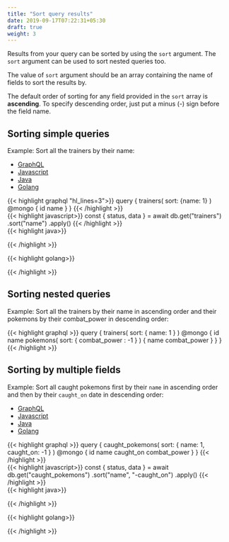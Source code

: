 ```yaml
---
title: "Sort query results"
date: 2019-09-17T07:22:31+05:30
draft: true
weight: 3
---
```

Results from your query can be sorted by using the `sort` argument. The `sort` argument can be used to sort nested queries too.

The value of `sort` argument should be an array containing the name of fields to sort the results by.

The default order of sorting for any field provided in the `sort` array is **ascending**. To specify descending order, just put a minus (-) sign before the field name. 

## Sorting simple queries

Example: Sort all the trainers by their name:

<div class="row tabs-wrapper">
  <div class="col s12" style="padding:0">
    <ul class="tabs">
      <li class="tab col s2"><a class="active" href="#sorting-graphql">GraphQL</a></li>
      <li class="tab col s2"><a href="#sorting-js">Javascript</a></li>
      <li class="tab col s2"><a href="#sorting-java">Java</a></li>
      <li class="tab col s2"><a href="#sorting-golang">Golang</a></li>
    </ul>
  </div>
  <div id="sorting-graphql" class="col s12" style="padding:0">
{{< highlight graphql "hl_lines=3">}}
query {
  trainers(
    sort: {name: 1}
  ) @mongo {
    id
    name
  }
}
{{< /highlight >}}   
  </div>
  <div id="sorting-js" class="col s12" style="padding:0">
{{< highlight javascript>}}
const { status, data } = await db.get("trainers")
  .sort("name")
  .apply()
{{< /highlight >}}  
  </div>
  <div id="sorting-java" class="col s12" style="padding:0">
{{< highlight java>}}

{{< /highlight >}}    
  </div>
  <div id="sorting-golang" class="col s12" style="padding:0">
{{< highlight golang>}}

{{< /highlight >}}    
  </div>  
</div>


## Sorting nested queries

Example: Sort all the trainers by their name in ascending order and their pokemons by their combat_power in descending order:

{{< highlight graphql >}}
query {
  trainers(
    sort: { name: 1 }
  ) @mongo {
    id
    name
    pokemons(
      sort: { combat_power : -1 }
    ) {
      name
      combat_power
    }
  }
}
{{< /highlight >}}  

## Sorting by multiple fields

Example: Sort all caught pokemons first by their `name` in ascending order and then by their `caught_on` date in descending order:

<div class="row tabs-wrapper">
  <div class="col s12" style="padding:0">
    <ul class="tabs">
      <li class="tab col s2"><a class="active" href="#sorting-multiple-graphql">GraphQL</a></li>
      <li class="tab col s2"><a href="#sorting-multiple-js">Javascript</a></li>
      <li class="tab col s2"><a href="#sorting-multiple-java">Java</a></li>
      <li class="tab col s2"><a href="#sorting-multiple-golang">Golang</a></li>
    </ul>
  </div>
  <div id="sorting-multiple-graphql" class="col s12" style="padding:0">
{{< highlight graphql >}}
query {
  caught_pokemons(
    sort: { name: 1, caught_on: -1 }
  ) @mongo {
    id
    name
    caught_on
    combat_power
  }
}
{{< /highlight >}}   
  </div>
  <div id="sorting-multiple-js" class="col s12" style="padding:0">
{{< highlight javascript>}}
const { status, data } = await db.get("caught_pokemons")
  .sort("name", "-caught_on")
  .apply()
{{< /highlight >}}  
  </div>
  <div id="sorting-multiple-java" class="col s12" style="padding:0">
{{< highlight java>}}

{{< /highlight >}}    
  </div>
  <div id="sorting-multiple-golang" class="col s12" style="padding:0">
{{< highlight golang>}}

{{< /highlight >}}    
  </div>  
</div>
